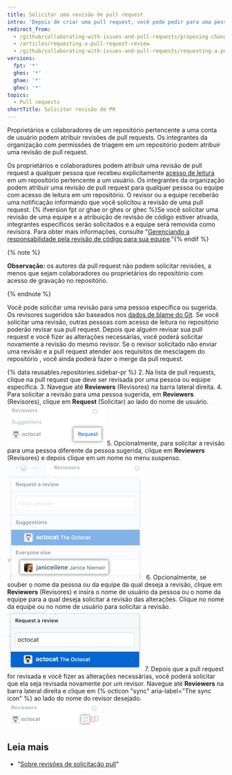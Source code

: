 ```yaml
---
title: Solicitar uma revisão de pull request
intro: 'Depois de criar uma pull request, você pode pedir para uma pessoa específica revisar as alterações propostas. Se você for um integrante da organização, poderá pedir para uma equipe específica revisar suas alterações.'
redirect_from:
  - /github/collaborating-with-issues-and-pull-requests/proposing-changes-to-your-work-with-pull-requests/requesting-a-pull-request-review
  - /articles/requesting-a-pull-request-review
  - /github/collaborating-with-issues-and-pull-requests/requesting-a-pull-request-review
versions:
  fpt: '*'
  ghes: '*'
  ghae: '*'
  ghec: '*'
topics:
  - Pull requests
shortTitle: Solicitar revisão de PR
---
```


Proprietários e colaboradores de um repositório pertencente a uma conta de usuário podem atribuir revisões de pull requests. Os integrantes da organização com permissões de triagem em um repositório podem atribuir uma revisão de pull request.

Os proprietários e colaboradores podem atribuir uma revisão de pull request a qualquer pessoa que recebeu explicitamente [acesso de leitura](/articles/access-permissions-on-github) em um repositório pertencente a um usuário. Os integrantes da organização podem atribuir uma revisão de pull request para qualquer pessoa ou equipe com acesso de leitura em um repositório. O revisor ou a equipe receberão uma notificação informando que você solicitou a revisão de uma pull request. {% ifversion fpt or ghae or ghes or ghec %}Se você solicitar uma revisão de uma equipe e a atribuição de revisão de código estiver ativada, integrantes específicos serão solicitados e a equipe será removida como revisora. Para obter mais informações, consulte "[Gerenciando a responsabilidade pela revisão de código para sua equipe](/organizations/organizing-members-into-teams/managing-code-review-assignment-for-your-team)."{% endif %}

{% note %}

**Observação:** os autores da pull request não podem solicitar revisões, a menos que sejam colaboradores ou proprietários do repositório com acesso de gravação no repositório.

{% endnote %}

Você pode solicitar uma revisão para uma pessoa específica ou sugerida. Os revisores sugeridos são baseados nos [dados de blame do Git](/articles/tracking-changes-in-a-file/). Se você solicitar uma revisão, outras pessoas com acesso de leitura no repositório poderão revisar sua pull request. Depois que alguém revisar sua pull request e você fizer as alterações necessárias, você poderá solicitar novamente a revisão do mesmo revisor. Se o revisor solicitado não enviar uma revisão e a pull request atender aos requisitos de mesclagem do repositório [](/articles/defining-the-mergeability-of-pull-requests), você ainda poderá fazer o merge da pull request.

{% data reusables.repositories.sidebar-pr %}
2. Na lista de pull requests, clique na pull request que deve ser revisada por uma pessoa ou equipe específica.
3. Navegue até **Reviewers** (Revisores) na barra lateral direita.
4. Para solicitar a revisão para uma pessoa sugerida, em **Reviewers** (Revisores), clique em **Request** (Solicitar) ao lado do nome de usuário. ![Ícone de solicitação de revisores da barra lateral direita](/assets/images/help/pull_requests/request-suggested-review.png)
5. Opcionalmente, para solicitar a revisão para uma pessoa diferente da pessoa sugerida, clique em **Reviewers** (Revisores) e depois clique em um nome no menu suspenso. ![Ícone de engrenagem de revisores da barra lateral direita](/assets/images/help/pull_requests/request-a-review-not-suggested.png)
6. Opcionalmente, se souber o nome da pessoa ou da equipe da qual deseja a revisão, clique em **Reviewers** (Revisores) e insira o nome de usuário da pessoa ou o nome da equipe para a qual deseja solicitar a revisão das alterações. Clique no nome da equipe ou no nome de usuário para solicitar a revisão. ![Campo para inserir um nome de usuário do revisor e menu com nome do revisor](/assets/images/help/pull_requests/choose-pull-request-reviewer.png)
7. Depois que a pull request for revisada e você fizer as alterações necessárias, você poderá solicitar que ela seja revisada novamente por um revisor. Navegue até **Reviewers** na barra lateral direita e clique em {% octicon "sync" aria-label="The sync icon" %} ao lado do nome do revisor desejado. ![Ícone de sincronização de re-revisão na barra lateral direita](/assets/images/help/pull_requests/request-re-review.png)

## Leia mais

- "[Sobre revisões de solicitação pull](/articles/about-pull-request-reviews)"
